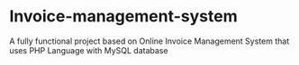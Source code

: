 # Invoice-management-system
A fully functional project based on Online Invoice Management System that uses PHP Language with MySQL database
